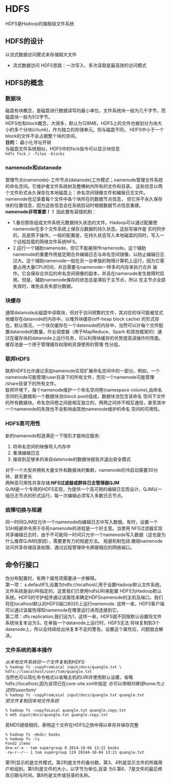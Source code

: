 # HDFS
HDFS是Hadoop的旗舰级文件系统
## HDFS的设计
以流式数据访问模式来存储超大文件  
* 流式数据访问 HDFS思路：一次写入、多次读取是最高效的访问模式
## HDFS的概念
### 数据块
磁盘有块概念，是磁盘进行数据读写的最小单位，文件系统块一般为几千字节，而磁盘块一般为512字节。  
HDFS也有block概念，大得多，默认为128MB，HDFS上的文件也被划分为块大小的多个分块(chunk)，作为独立的存储单元。但与磁盘不同，
HDFS中小于一个block的文件不会占据整个块的空间。  
**目的：** 最小化寻址开销  
与磁盘文件系统相似，HDFS中的fsck指令可以显示块信息  
`hdfs fsck / -files -blocks`  
### namenode和datanode
管理节点(namenode)-工作节点(datanode)工作模式；namenode管理文件系统的命名空间。它维护者文件系统树及整棵树内所有的文件和目录。
这些信息以两个文件形式永久保存在本地磁盘上：命名空间镜像文件和编辑日志文件。namenode也记录着每个文件中各个块所在的数据节点信息，
但它并不永久保存块的位置信息，因为这些信息会在系统启动时根据数据节点信息重建。  
**namenode非常重要！！** 因此要有容错机制：  
* 1.备份那些组成文件系统元数据持久状态的文件。Hadoop可以通过配置使namenode在多个文件系统上保存元数据的持久状态。这些写操作是
实时同步的，且是原子操作。一般的配置是，在持久状态写入本地磁盘的同时，写入一个远程挂载的网络文件系统NFS。  
* 2.运行一个辅助namenode，但它不能被用作namenode。这个辅助namenode的重要作用是定期合并编辑日志与命名空间镜像，以防止编辑日志
过大。这个辅助namenode一般在另一台单独的物理计算机上运行，因为它需要占用大量CPU时间，并且需要与namenode一样多的内存来执行合并
操作。它会保存合并后的命名空间镜像的副本，并且在namenode发生故障时启用。但是，辅助namenode保存的状态总是滞后于主节点，所以
在主节点全部失效时，难免会丢失部分数据。  
### 块缓存
通常datanode从磁盘中读取块，但对于访问频繁的文件，其对应的块可能被显式地缓存在datanode的内存中，以堆外块缓存(off-heap block cache)
的形式存在。默认情况，一个块仅缓存在一个datanode的内存中，当然可以针每个文件配置datanode的数量。作业调度器（用于MapReduce、Spark
和其他框架的）通过在缓存块的datanode上运行任务，可以利用块缓存的优势提高读操作的性能。缓存池是一个用于管理缓存权限和资源使用的管理
性分组。  
### 联邦HDFS
联邦HDFS允许通过添加namenode实现扩展命名空间中的一部分。例如，一个namenode可能管理/user目录下的所有文件，而另一个namenode可能管理
/share目录下的所有文件。  
联邦环境下，每个namenode维护一个命名空间卷(namespace volume),由命名空间的元数据和一个数据块池(block pool)组成，数据块池包含该命名
空间下文件的所有数据块。命名空间卷之间是相互独立的，两两之间并不相互通信，甚至其中一个namenode的失效也不会影响由其他namenode维护的命名
空间的可用性。
### HDFS高可用性
新的namenode知道满足一下情形才能响应服务:  
1. 将命名空间的映像导入内存中
2. 重演编辑日志
3. 接收到足够多的来自datenode的数据块报告并退出安全模式  

对于一个大型并拥有大量文件和数据块的集群，namenode的冷启动需要30分钟，甚至更长  
两种高可用性共享存储:**NFS过滤器或群体日志管理器QJM**  
QJM是一个专用的HDFS实现，为提供一个高可用的编辑日志而设计，QJM以一组日志节点的形式运行，每一次编辑必须写入多数日志节点。  
### 故障切换与规避
同一时间QJM仅允许一个namenode向编辑日志中写入数据。有时，设置一个SSH规避命令用于杀死namenode的进程是一个好主意。当使用
NFS过滤器实现共享编辑日志时，由于不可能同一时间只允许一个namenode写入数据（这也是为什么推荐QJM的原因），需要更有力的规避方法。
规避机制包括:撤销namenode访问共享存储目录权限、通过远程管理命令屏蔽相应的网络端口。  
## 命令行接口
伪分布配置时，有两个属性项需要进一步解释。  
第一项： s.defaultFS,设置为hdfs://localhost/,用于设置Hadoop默认文件系统。文件系统是由URI指定的，这里我们已使用hdfsURI来配置
HDFS为Hadoop默认系统。HDFS的守护程序通过该属性来确定HDFSnamenode的主机及端口。我们将在localhost默认的HDFS端口8020上运行namenode.
这样一来，HDFS客户端可以通过该属性得知namenode在哪里运行进而连接到它。  
第二项：dfs.replication,我们设为1，这样一来，HDFS就不回按默认设置将文件系统块复本设为3。在单独一个datanode上运行时，HDFS无法
将块复制到3个datanode上，所以会持续给出块复本不足的警告。设置这个属性后，问题就会解决。  
### 文件系统的基本操作
*从本地文件系统将一个文件复制到HDFS:*  
`
% hadoop fs -copyFromLocal input/docs/quangle.txt \ hdfs://loacalhost/user/tom/quangle.txt
`  
当然也可以简化命令格式以省略主机的URI并使用默认设置，省略hdfs://localhost,因为该项已在core-site.xml中指定
*也可以用相对路径home为上述的/user/tom/*  
`
% hadoop fs -copyFromLocal input/docs/quangle.txt quangle.txt
`  
*把文件复制回本地文件系统*
```
% hadoop fs -copyToLocal quangle.txt quangle.copy.txt
% md5 input/docs/quangle.txt quangle.copy.txt
```
若MD5键值相同，表明这个文件在HDFS之旅中得以幸存并保存完整
```
% hadoop fs -mkdir books
% hadoop fs -ls
Fond2 items
drw-xr-x - tom supergroup 0 2014-10-04 13:22 books
-rw-r--r-- 1 tom supergroup 119 20144-10-04 13:21 quangle.txt
```
第1列显示的是文件模式。第2列是文件的备份数。第3、4列是显示文件的所属用户和组别。第5列是文件的大小，以字节为单位,目录
为0.第6、7是文件的最后修改日期与时间。第8列是文件或目录的名称。  
